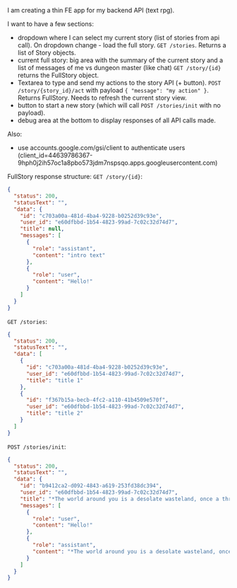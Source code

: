 I am creating a thin FE app for my backend API (text rpg).


I want to have a few sections:
- dropdown where I can select my current story (list of stories from api call). On dropdown change - load the full story. `GET /stories`. Returns a list of Story objects.
- current full story: big area with the summary of the current story and a list of messages of me vs dungeon master (like chat) `GET /story/{id}` returns the FullStory object.
- Textarea to type and send my actions to the story API (+ button). `POST /story/{story_id}/act` with payload `{ "message": "my action" }`. Returns FullStory. Needs to refresh the current story view.
- button to start a new story (which will call `POST /stories/init` with no payload).
- debug area at the bottom to display responses of all API calls made.

Also:
- use accounts.google.com/gsi/client to authenticate users (client_id=44639786367-9hph0j2ih57oc1a8pbo573jdm7nspsqo.apps.googleusercontent.com)

FullStory response structure:
`GET /story/{id}`:
```json
{
  "status": 200,
  "statusText": "",
  "data": {
    "id": "c703a00a-481d-4ba4-9228-b0252d39c93e",
    "user_id": "e60dfbbd-1b54-4823-99ad-7c02c32d74d7",
    "title": null,
    "messages": [
      {
        "role": "assistant",
        "content": "intro text"
      },
      {
        "role": "user",
        "content": "Hello!"
      }
    ]
  }
}
```

`GET /stories`:
```json
{
  "status": 200,
  "statusText": "",
  "data": [
    {
      "id": "c703a00a-481d-4ba4-9228-b0252d39c93e",
      "user_id": "e60dfbbd-1b54-4823-99ad-7c02c32d74d7",
      "title": "title 1"
    },
    {
      "id": "f367b15a-becb-4fc2-a110-41b4509e570f",
      "user_id": "e60dfbbd-1b54-4823-99ad-7c02c32d74d7",
      "title": "title 2"
    }
  ]
}
```
`POST /stories/init`:
```json
{
  "status": 200,
  "statusText": "",
  "data": {
    "id": "b9412ca2-d092-4843-a619-253fd38dc394",
    "user_id": "e60dfbbd-1b54-4823-99ad-7c02c32d74d7",
    "title": "*The world around you is a desolate wasteland, once a thriving metropolis now reduced to rubble and ruin. The air is thick with the scent of ozone and decay. You stand at the edge of what was once a highway, now cracked and overgrown with strange, luminesc",
    "messages": [
      {
        "role": "user",
        "content": "Hello!"
      },
      {
        "role": "assistant",
        "content": "*The world around you is a desolate wasteland, once a thriving metropolis now reduced to rubble and ruin. The air is thick with the scent of ozone and decay. You stand at the edge of what was once a highway, now cracked and overgrown with strange, luminescent fungi.*\n\nAh, another wanderer in this forsaken hellscape. How... delightful. I'm sure you'll last longer than the last one. Maybe even a whole day.\n\n**Situation:**\nYou notice a faint glow coming from beneath an overturned bus about fifty meters ahead. Beside you is a rusted shopping cart containing a few meager supplies: a half-empty water bottle, a knife with a chipped blade, and a curious amulet that occasionally pulses with a dull blue light.\n\n**Choice:**\n- Investigate the glow beneath the bus\n- Examine the amulet more closely\n- Take the supplies and head in the opposite direction of the bus\n- Try to climb to higher ground for a better view of your surroundings\n\nWhat's your action, survivor?"
      }
    ]
  }
}
```